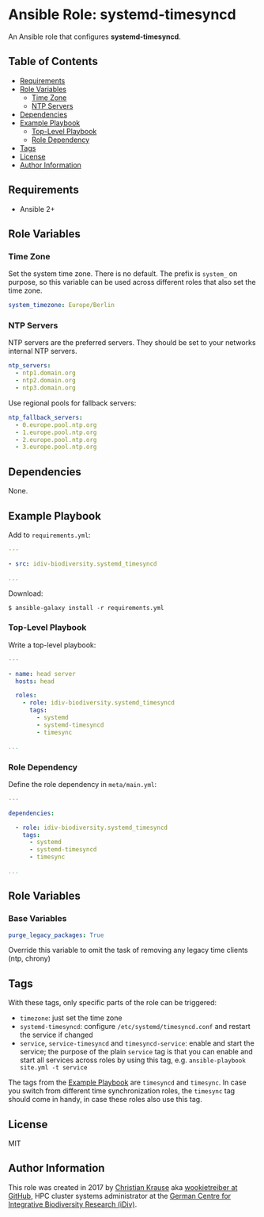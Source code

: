 Ansible Role: systemd-timesyncd
===============================

An Ansible role that configures **systemd-timesyncd**.


Table of Contents
-----------------

<!-- toc -->

- [Requirements](#requirements)
- [Role Variables](#role-variables)
  * [Time Zone](#time-zone)
  * [NTP Servers](#ntp-servers)
- [Dependencies](#dependencies)
- [Example Playbook](#example-playbook)
  * [Top-Level Playbook](#top-level-playbook)
  * [Role Dependency](#role-dependency)
- [Tags](#tags)
- [License](#license)
- [Author Information](#author-information)


<!-- tocstop -->

Requirements
------------

- Ansible 2+


Role Variables
--------------

### Time Zone

Set the system time zone. There is no default. The prefix is `system_` on
purpose, so this variable can be used across different roles that also set the
time zone.

```yml
system_timezone: Europe/Berlin
```

### NTP Servers

NTP servers are the preferred servers. They should be set to your networks
internal NTP servers.

```yml
ntp_servers:
  - ntp1.domain.org
  - ntp2.domain.org
  - ntp3.domain.org
```

Use regional pools for fallback servers:

```yml
ntp_fallback_servers:
  - 0.europe.pool.ntp.org
  - 1.europe.pool.ntp.org
  - 2.europe.pool.ntp.org
  - 3.europe.pool.ntp.org
```


Dependencies
------------

None.


Example Playbook
----------------

Add to `requirements.yml`:

```yml
---

- src: idiv-biodiversity.systemd_timesyncd

...
```

Download:

```console
$ ansible-galaxy install -r requirements.yml
```

### Top-Level Playbook

Write a top-level playbook:

```yml
---

- name: head server
  hosts: head

  roles:
    - role: idiv-biodiversity.systemd_timesyncd
      tags:
        - systemd
        - systemd-timesyncd
        - timesync

...
```

### Role Dependency

Define the role dependency in `meta/main.yml`:

```yml
---

dependencies:

  - role: idiv-biodiversity.systemd_timesyncd
    tags:
      - systemd
      - systemd-timesyncd
      - timesync

...
```
Role Variables
--------------

### Base Variables

```yml
purge_legacy_packages: True

```
Override this variable to omit the task of removing any legacy time clients (ntp, chrony)

Tags
----

With these tags, only specific parts of the role can be triggered:

- `timezone`: just set the time zone
- `systemd-timesyncd`: configure `/etc/systemd/timesyncd.conf` and restart the
  service if changed
- `service`, `service-timesyncd` and `timesyncd-service`: enable and start the
  service; the purpose of the plain `service` tag is that you can enable and
  start all services across roles by using this tag, e.g. `ansible-playbook
  site.yml -t service`

The tags from the [Example Playbook](#example-playbook) are `timesyncd` and
`timesync`. In case you switch from different time synchronization roles, the
`timesync` tag should come in handy, in case these roles also use this tag.


License
-------

MIT


Author Information
------------------

This role was created in 2017 by [Christian Krause][author] aka [wookietreiber
at GitHub][wookietreiber], HPC cluster systems administrator at the [German
Centre for Integrative Biodiversity Research (iDiv)][idiv].


[author]: https://www.idiv.de/groups_and_people/employees/details/eshow/krause-christian.html
[idiv]: https://www.idiv.de/
[wookietreiber]: https://github.com/wookietreiber
